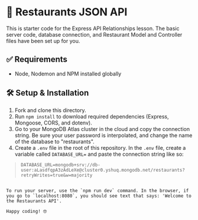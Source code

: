 # 🍜 Restaurants JSON API

This is starter code for the Express API Relationships lesson. The basic server code, database connection, and Restaurant Model and Controller files have been set up for you.

## ✅ Requirements

- Node, Nodemon and NPM installed globally

## 🛠 Setup & Installation

1. Fork and clone this directory.
1. Run `npm install` to download required dependencies (Express, Mongoose, CORS, and dotenv).
1. Go to your MongoDB Atlas cluster in the cloud and copy the connection string. Be sure your user password is interpolated, and change the name of the database to "restaurants".
1. Create a `.env` file in the root of this repository. In the `.env` file, create a variable called `DATABASE_URL=` and paste the connection string like so:

> ```
> DATABASE_URL=mongodb+srv://db-user:aLasdfqpA3zAdLeXe@cluster0.yshuq.mongodb.net/restaurants?retryWrites=true&w=majority
> ```

```

To run your server, use the `npm run dev` command. In the browser, if you go to `localhost:8080`, you should see text that says: 'Welcome to the Restaurants API'.

Happy coding! 🤓
```
